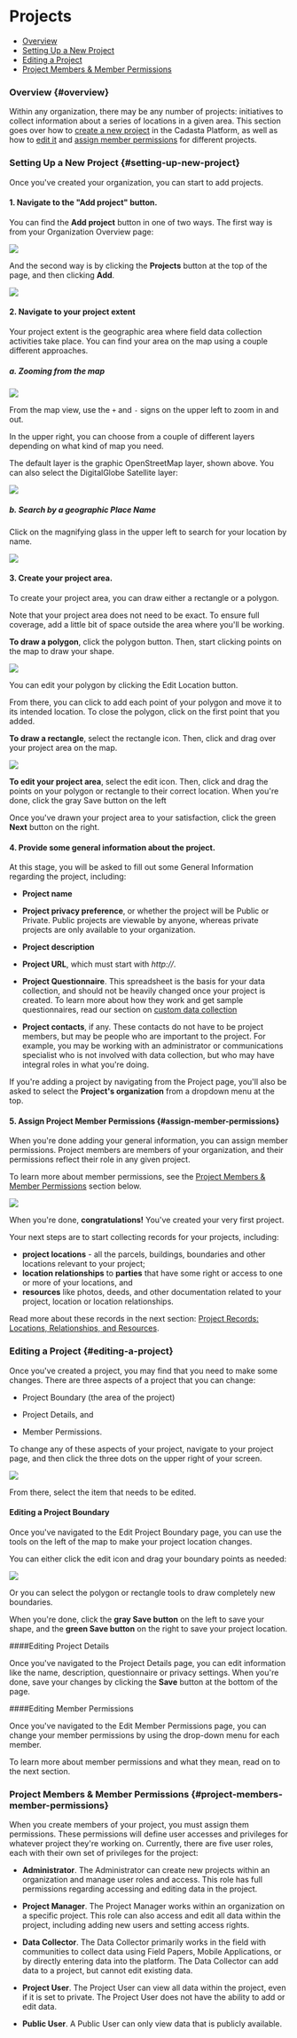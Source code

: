 # Projects

* [Overview](#overview)
* [Setting Up a New Project](#setting-up-new-project)
* [Editing a Project](#editing-a-project)
* [Project Members & Member Permissions](#project-members-member-permissions)

### Overview {#overview}

Within any organization, there may be any number of projects: initiatives to collect information about a series of locations in a given area. This section goes over how to [create a new project](#setting-up-a-new-project) in the Cadasta Platform, as well as how to [edit it](#editing-a-project) and [assign member permissions](#assign-member-permissions) for different projects. 

### Setting Up a New Project {#setting-up-new-project}

Once you've created your organization, you can start to add projects.

#### 1. Navigate to the "Add project" button.

You can find the **Add project** button in one of two ways. The first way is from your Organization Overview page:

![](/assets/add-project-1.png)

And the second way is by clicking the **Projects** button at the top of the page, and then clicking **Add**.

![](/assets/add-project-2.png)

#### 2. Navigate to your project extent

Your project extent is the geographic area where field data collection activities take place. You can find your area on the map using a couple different approaches.

##### a. Zooming from the map

![](/assets/Cadasta-Map-Overview.png)

From the map view, use the `+` and `-` signs on the upper left to zoom in and out.

In the upper right, you can choose from a couple of different layers depending on what kind of map you need.

The default layer is the graphic OpenStreetMap layer, shown above. You can also select the DigitalGlobe Satellite layer:

![](/assets/cadasta-map-satellite.png)

##### b. Search by a geographic Place Name

Click on the magnifying glass in the upper left to search for your location by name.

![](/assets/cadasta-map-search.png)

#### 3. Create your project area.

To create your project area, you can draw either a rectangle or a polygon.

Note that your project area does not need to be exact. To ensure full coverage, add a little bit of space outside the area where you'll be working.

**To draw a polygon**, click the polygon button. Then, start clicking points on the map to draw your shape.

![](/assets/cadasta-map-polygon.png)

You can edit your polygon by clicking the Edit Location button.

From there, you can click to add each point of your polygon and move it to its intended location. To close the polygon, click on the first point that you added.

**To draw a rectangle**, select the rectangle icon. Then, click and drag over your project area on the map.

![](/assets/cadasta-map-rectangle.png)

**To edit your project area**, select the edit icon. Then, click and drag the points on your polygon or rectangle to their correct location. When you're done, click the gray Save button on the left

Once you've drawn your project area to your satisfaction, click the green **Next** button on the right.

#### 4. Provide some general information about the project.

At this stage, you will be asked to fill out some General Information regarding the project, including:

* **Project name**

* **Project privacy preference**, or whether the project will be Public or Private. Public projects are viewable by anyone, whereas private projects are only available to your organization.

* **Project description**

* **Project URL**, which must start with _http://_.

* **Project Questionnaire**. This spreadsheet is the basis for your data collection, and should not be heavily changed once your project is created. To learn more about how they work and get sample questionnaires, read our section on [custom data collection](XLSForms.md)

* **Project contacts**, if any. These contacts do not have to be project members, but may be people who are important to the project. For example, you may be working with an administrator or communications specialist who is not involved with data collection, but who may have integral roles in what you're doing. 

If you're adding a project by navigating from the Project page, you'll also be asked to select the **Project's organization** from a dropdown menu at the top.

#### 5. Assign Project Member Permissions {#assign-member-permissions}

When you're done adding your general information, you can assign member permissions. Project members are members of your organization, and their permissions reflect their role in any given project. 

To learn more about member permissions, see the  [Project Members & Member Permissions](#project-members-member-permissions) section below.

![](/assets/project-member-permissions.png)

When you're done, **congratulations!** You've created your very first project. 

Your next steps are to start collecting records for your projects, including:
* **project locations** - all the parcels, buildings, boundaries and other locations relevant to your project;
* **location relationships** to **parties** that have some right or access to one or more of your locations, and 
* **resources** like photos, deeds, and other documentation related to your project, location or location relationships. 

Read more about these records in the next section: [Project Records: Locations, Relationships, and Resources](04-records.md). 

### Editing a Project {#editing-a-project}

Once you've created a project, you may find that you need to make some changes. There are three aspects of a project that you can change:

* Project Boundary (the area of the project)

* Project Details, and

* Member Permissions. 

To change any of these aspects of your project, navigate to your project page, and then click the three dots on the upper right of your screen. 

![](/assets/edit-project-info.png)

From there, select the item that needs to be edited. 

#### Editing a Project Boundary

Once you've navigated to the Edit Project Boundary page, you can use the tools on the left of the map to make your project location changes. 

You can either click the edit icon and drag your boundary points as needed:

![](/assets/edit-project-boundary.png)

Or you can select the polygon or rectangle tools to draw completely new boundaries. 

When you're done, click the **gray Save button** on the left to save your shape, and the **green Save button** on the right to save your project location. 

####Editing Project Details

Once you've navigated to the Project Details page, you can edit information like the name, description, questionnaire or privacy settings. When you're done, save your changes by clicking the **Save** button at the bottom of the page. 

####Editing Member Permissions

Once you've navigated to the Edit Member Permissions page, you can change your member permissions by using the drop-down menu for each member. 

To learn more about member permissions and what they mean, read on to the next section.

### Project Members & Member Permissions {#project-members-member-permissions}

When you create members of your project, you must assign them permissions. These permissions will define user accesses and privileges for whatever project they're working on. Currently, there are five user roles, each with their own set of privileges for the project:

* **Administrator**. The Administrator can create new projects within an organization and manage user roles and access. This role has full permissions regarding accessing and editing data in the project.

* **Project Manager**. The Project Manager works within an organization on a specific project. This role can also access and edit all data within the project, including adding new users and setting access rights.

* **Data Collector**. The Data Collector primarily works in the field with communities to collect data using Field Papers, Mobile Applications, or by directly entering data into the platform. The Data Collector can add data to a project, but cannot edit existing data.

* **Project User**. The Project User can view all data within the project, even if it is set to private. The Project User does not have the ability to add or edit data.

* **Public User**. A Public User can only view data that is publicly available.


